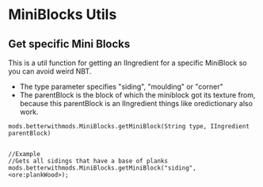 # MiniBlocks Utils

## Get specific Mini Blocks

This is a util function for getting an IIngredient for a specific MiniBlock so you can avoid weird NBT.

* The type parameter specifies "siding", "moulding" or "corner"
* The parentBlock is the block of which the miniblock got its texture from, because this parentBlock is an IIngredient things like oredictionary also work.

```zenscript
mods.betterwithmods.MiniBlocks.getMiniBlock(String type, IIngredient parentBlock)


//Example
//Gets all sidings that have a base of planks
mods.betterwithmods.MiniBlocks.getMiniBlock("siding", <ore:plankWood>);
```